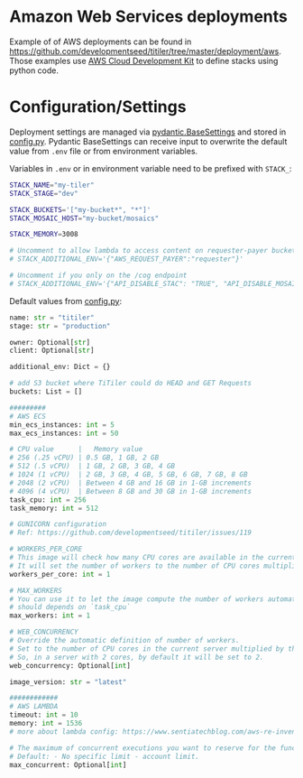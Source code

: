 # Amazon Web Services deployments

Example of of AWS deployments can be found in https://github.com/developmentseed/titiler/tree/master/deployment/aws. Those examples use [AWS Cloud Development Kit](https://aws.amazon.com/cdk/) to define stacks using python code.

# Configuration/Settings

Deployment settings are managed via [pydantic.BaseSettings](https://pydantic-docs.helpmanual.io/usage/settings/) and stored in [config.py](https://github.com/developmentseed/titiler/blob/master/stack/config.py). Pydantic BaseSettings can receive input to overwrite the default value from `.env` file or from environment variables.

Variables in `.env` or in environment variable need to be prefixed with `STACK_`:


```bash
STACK_NAME="my-tiler"
STACK_STAGE="dev"

STACK_BUCKETS='["my-bucket*", "*"]'
STACK_MOSAIC_HOST="my-bucket/mosaics"

STACK_MEMORY=3008

# Uncomment to allow lambda to access content on requester-payer buckets
# STACK_ADDITIONAL_ENV='{"AWS_REQUEST_PAYER":"requester"}'

# Uncomment if you only on the /cog endpoint
# STACK_ADDITIONAL_ENV='{"API_DISABLE_STAC": "TRUE", "API_DISABLE_MOSAIC": "TRUE"}'
```

Default values from [config.py](https://github.com/developmentseed/titiler/blob/master/deployment/aws/cdk/config.py):
```python
name: str = "titiler"
stage: str = "production"

owner: Optional[str]
client: Optional[str]

additional_env: Dict = {}

# add S3 bucket where TiTiler could do HEAD and GET Requests
buckets: List = []

#########
# AWS ECS
min_ecs_instances: int = 5
max_ecs_instances: int = 50

# CPU value      |   Memory value
# 256 (.25 vCPU) | 0.5 GB, 1 GB, 2 GB
# 512 (.5 vCPU)  | 1 GB, 2 GB, 3 GB, 4 GB
# 1024 (1 vCPU)  | 2 GB, 3 GB, 4 GB, 5 GB, 6 GB, 7 GB, 8 GB
# 2048 (2 vCPU)  | Between 4 GB and 16 GB in 1-GB increments
# 4096 (4 vCPU)  | Between 8 GB and 30 GB in 1-GB increments
task_cpu: int = 256
task_memory: int = 512

# GUNICORN configuration
# Ref: https://github.com/developmentseed/titiler/issues/119

# WORKERS_PER_CORE
# This image will check how many CPU cores are available in the current server running your container.
# It will set the number of workers to the number of CPU cores multiplied by this value.
workers_per_core: int = 1

# MAX_WORKERS
# You can use it to let the image compute the number of workers automatically but making sure it's limited to a maximum.
# should depends on `task_cpu`
max_workers: int = 1

# WEB_CONCURRENCY
# Override the automatic definition of number of workers.
# Set to the number of CPU cores in the current server multiplied by the environment variable WORKERS_PER_CORE.
# So, in a server with 2 cores, by default it will be set to 2.
web_concurrency: Optional[int]

image_version: str = "latest"

############
# AWS LAMBDA
timeout: int = 10
memory: int = 1536
# more about lambda config: https://www.sentiatechblog.com/aws-re-invent-2020-day-3-optimizing-lambda-cost-with-multi-threading

# The maximum of concurrent executions you want to reserve for the function.
# Default: - No specific limit - account limit.
max_concurrent: Optional[int]
```
